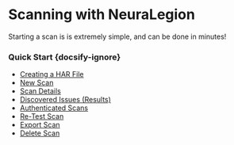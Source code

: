 # Scanning with NeuraLegion
Starting a scan is is extremely simple, and can be done in minutes!

### Quick Start {docsify-ignore}
- [Creating a HAR File](user-guide/scans/creating-HAR-file.md)
- [New Scan](user-guide/scans/new-scan.md)
  <!-- - [Use a HAR File](user-guide/scans/new-scan.md#using-a-har-file)
  - [Use a Crawler](user-guide/scans/new-scan.md#using-a-crawler)
  - [Scan an API](user-guide/scans/new-scan.md#scanning-an-api)
  - [Additional Settings](user-guide/scans/additional-settings.md) -->
- [Scan Details](user-guide/scans/scan-details.md)
- [Discovered Issues (Results)](user-guide/scans/issues/overview.md)
- [Authenticated Scans](user-guide/scans/authenticated-scans.md)
- [Re-Test Scan](user-guide/scans/re-test-scan.md)
- [Export Scan](user-guide/scans/export-scan.md)
- [Delete Scan](user-guide/scans/delete-scan.md)

<!-- <hr style="height:2px;background-color:#d1d3d4"> -->

<!-- TODO: Add overview of 'Scans' page -->